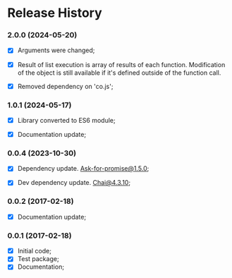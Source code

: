 # Release History


### 2.0.0 (2024-05-20)
- [x] Arguments were changed;
- [x] Result of list execution is array of results of each function. Modification of the object is still available if it's defined outside of the function call.
- [x] Removed dependency on 'co.js';



### 1.0.1 (2024-05-17)
- [x] Library converted to ES6 module;
- [x] Documentation update;



### 0.0.4 (2023-10-30)
 - [x] Dependency update. Ask-for-promise@1.5.0;
 - [x] Dev dependency update. Chai@4.3.10;



### 0.0.2 (2017-02-18)
 - [x] Documentation update;



### 0.0.1 (2017-02-18)
 
 - [x] Initial code;
 - [x] Test package;
 - [x] Documentation;